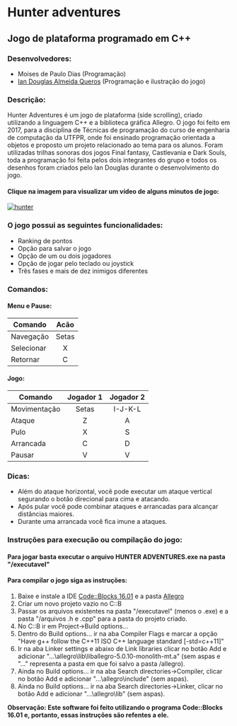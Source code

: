 # Hunter adventures
## Jogo de plataforma programado em C++

### Desenvolvedores:
* Moises de Paulo Dias (Programação)
* [Ian Douglas Almeida Queros](https://github.com/ianqueros) (Programação e ilustração do jogo)

### Descrição:
Hunter Adventures é um jogo de plataforma (side scrolling), criado utilizando a linguagem C++ e a biblioteca gráfica Allegro. O jogo foi feito em 2017, para a disciplina de Técnicas de programação do curso de engenharia de computação da UTFPR, onde foi ensinado programação orientada a objetos e proposto um projeto relacionado ao tema para os alunos. Foram utilizadas trilhas sonoras dos jogos Final fantasy, Castlevania e Dark Souls, toda a programação foi feita pelos dois integrantes do grupo e todos os desenhos foram criados pelo Ian Douglas durante o desenvolvimento do jogo.

#### Clique na imagem para visualizar um vídeo de alguns minutos de jogo:

[![hunter](https://img.youtube.com/vi/Pikd5Le-Xis/0.jpg)](https://www.youtube.com/watch?v=Pikd5Le-Xis "gameplay hunter adventures")

### O jogo possui as seguintes funcionalidades:
* Ranking de pontos
* Opção para salvar o jogo
* Opção de um ou dois jogadores
* Opção de jogar pelo teclado ou joystick
* Três fases e mais de dez inimigos diferentes

### Comandos:
#### Menu e Pause:
| Comando     | Acão   |
| ----------- |:------:|
| Navegação   | Setas  |
| Selecionar  | X      |
| Retornar    | C      |

#### Jogo:
| Comando       | Jogador 1  | Jogador 2  |
| ------------- |:----------:|:----------:|
| Movimentação  | Setas      | I-J-K-L    |
| Ataque        | Z          | A          |
| Pulo          | X          | S          |
| Arrancada     | C          | D          |
| Pausar        | V          | V          |

### Dicas:
* Além do ataque horizontal, você pode executar um ataque vertical segurando o botão direcional para cima e atacando.
* Após pular você pode combinar ataques e arrancadas para alcançar distâncias maiores.
* Durante uma arrancada você fica imune a ataques.

### Instruções para execução ou compilação do jogo:
#### Para jogar basta executar o arquivo HUNTER ADVENTURES.exe na pasta "/executavel"

#### Para compilar o jogo siga as instruções:
1. Baixe e instale a IDE [Code::Blocks 16.01](http://www.codeblocks.org/downloads/5) e a pasta [Allegro](https://www.dropbox.com/sh/bslxa5zsztczt17/AACu7tK-yixpoitT9NGg-xXZa?dl=0)
2. Criar um novo projeto vazio no C::B
3. Passar os arquivos existentes na pasta "/executavel" (menos o .exe) e a pasta "/arquivos .h e .cpp" para a pasta do projeto criado.
4. No C::B ir em Project->Build options...
5. Dentro do Build options... ir na aba Compiler Flags e marcar a opção "Have g++ follow the C++11 ISO C++ language standard [-std=c++11]"
6. Ir na aba Linker settings e abaixo de Link libraries clicar no botão Add e adicionar "...\allegro\lib\liballegro-5.0.10-monolith-mt.a" (sem aspas e "..." representa a pasta em que foi salvo a pasta /allegro).
7. Ainda no Build options... ir na aba Search directories->Compiler, clicar no botão Add e adicionar "...\allegro\include" (sem aspas).
8. Ainda no Build options... ir na aba Search directories->Linker, clicar no botão Add e adicionar "...\allegro\lib" (sem aspas).

**Observação: Este software foi feito utilizando o programa Code::Blocks 16.01 e, portanto, essas instruções são refentes a ele.**
